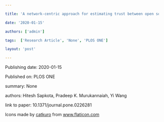 ---
title: 'A network-centric approach for estimating trust between open source software developers'
date: '2020-01-15'
authors: ['admin']
tags:  ['Research Article', 'None', 'PLOS ONE']
layout: 'post'
---
Publishing date: 2020-01-15

Published on: PLOS ONE

summary: None

authors: Hitesh Sapkota, Pradeep K. Murukannaiah, Yi Wang

link to paper: 10.1371/journal.pone.0226281

Icons made by <a href="https://www.flaticon.com/free-icon/bookshelves_3576884" title="catkuro">catkuro</a> from <a href="https://www.flaticon.com/" title="Flaticon"> www.flaticon.com</a>